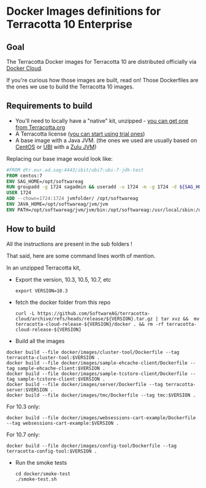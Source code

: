 # Docker Images definitions for Terracotta 10 Enterprise

## Goal

The Terracotta Docker images for Terracotta 10 are distributed officially via [Docker Cloud](https://hub.docker.com/_/softwareag-terracottadb).

If you're curious how those images are built, read on! Those Dockerfiles are the ones we use to build the Terracotta 10 images.

## Requirements to build

* You'll need to locally have a "native" kit, unzipped - [you can get one from Terracotta.org](http://www.terracotta.org/downloads/)
* A Terracotta license  ([you can start using trial ones](https://www.terracotta.org/retriever.php?n=TerracottaDB101linux.xml ))
* A base image with a Java JVM. (the ones we used are usually based on [CentOS](https://hub.docker.com/_/centos) or [UBI](https://www.redhat.com/en/blog/introducing-red-hat-universal-base-image) with a [Zulu JVM](https://www.azul.com/downloads/zulu-community/))

Replacing our base image would look like:

```dockerfile
#FROM dtr.eur.ad.sag:4443/ibit/ubi7:ubi-7-jdk-test
FROM centos:7
ENV SAG_HOME=/opt/softwareag     
RUN groupadd -g 1724 sagadmin && useradd -u 1724 -m -g 1724 -d ${SAG_HOME} -c "SoftwareAG Admin" sagadmin && mkdir -p ${SAG_HOME} && chown 1724:1724 ${SAG_HOME} && chmod 775 ${SAG_HOME}
USER 1724              
ADD --chown=1724:1724 jvmfolder/ /opt/softwareag           
ENV JAVA_HOME=/opt/softwareag/jvm/jvm
ENV PATH=/opt/softwareag/jvm/jvm/bin:/opt/softwareag:/usr/local/sbin:/usr/local/bin:/usr/sbin:/usr/bin:/sbin:/bin               
```


## How to build

All the instructions are present in the sub folders !

That said, here are some command lines worth of mention.

In an unzipped Terracotta kit,

* Export the version, 10.3, 10.5, 10.7, etc

      export VERSION=10.3

* fetch the docker folder from this repo

      curl -L https://github.com/SoftwareAG/terracotta-cloud/archive/refs/heads/release/${VERSION}.tar.gz | tar xvz &&  mv terracotta-cloud-release-${VERSION}/docker . && rm -rf terracotta-cloud-release-${VERSION}

* Build all the images

```
docker build --file docker/images/cluster-tool/Dockerfile --tag terracotta-cluster-tool:$VERSION .
docker build --file docker/images/sample-ehcache-client/Dockerfile --tag sample-ehcache-client:$VERSION .
docker build --file docker/images/sample-tcstore-client/Dockerfile --tag sample-tcstore-client:$VERSION .
docker build --file docker/images/server/Dockerfile --tag terracotta-server:$VERSION .
docker build --file docker/images/tmc/Dockerfile --tag tmc:$VERSION .
```
For 10.3 only:

    docker build --file docker/images/websessions-cart-example/Dockerfile --tag websessions-cart-example:$VERSION .


For 10.7 only:

    docker build --file docker/images/config-tool/Dockerfile --tag terracotta-config-tool:$VERSION .

* Run the smoke tests

      cd docker/smoke-test
      ./smoke-test.sh

